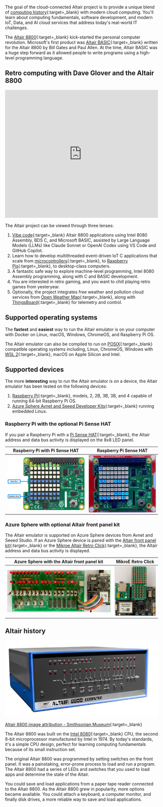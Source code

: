The goal of the cloud-connected Altair project is to provide a unique blend of [computing history](https://en.wikipedia.org/wiki/Retrocomputing){:target=_blank} with modern cloud computing. You'll learn about computing fundamentals, software development, and modern IoT, Data, and AI cloud services that address today's real-world IT challenges.

The [Altair 8800](https://en.wikipedia.org/wiki/Altair_8800?azure-portal=true){:target=_blank} kick-started the personal computer revolution. Microsoft's first product was [Altair BASIC](https://en.wikipedia.org/wiki/Altair_BASIC?azure-portal=true){:target=_blank} written for the Altair 8800 by Bill Gates and Paul Allen. At the time, Altair BASIC was a huge step forward as it allowed people to write programs using a high-level programming language.

<!-- ## Get started docs

Head to [Get started](/start/Deploy){:target=_blank} to learn how to deploy and run the Altair 8800 emulator. -->

## Retro computing with Dave Glover and the Altair 8800

<iframe width="100%" height="420" src="https://www.youtube.com/embed/fSz5lTaXS0E" title="YouTube video player" frameborder="0" allow="accelerometer; autoplay; clipboard-write; encrypted-media; gyroscope; picture-in-picture" allowfullscreen></iframe>

The Altair project can be viewed through three lenses:

1. [Vibe code](https://en.wikipedia.org/wiki/Vibe_coding){:target=_blank} Altair 8800 applications using Intel 8080 Assembly, BDS C, and Microsoft BASIC, assisted by Large Language Models (LLMs) like Claude Sonnet or OpenAI Codex using VS Code and GitHub Copilot.
2. Learn how to develop multithreaded event-driven IoT C applications that scale from [microcontrollers](https://en.wikipedia.org/wiki/Microcontroller){:target=_blank}, to [Raspberry Pis](https://en.wikipedia.org/wiki/Raspberry_Pi){:target=_blank}, to desktop-class computers.
3. A fantastic safe way to explore machine-level programming, Intel 8080 Assembly programming, along with C and BASIC development.
4. You are interested in retro gaming, and you want to chill playing retro games from yesteryear.
5. Optionally, the project integrates free weather and pollution cloud services from [Open Weather Map](http://openweathermap.org){:target=_blank}, along with [ThingsBoard](https://thingsboard.io/){:target=_blank} for telemetry and control.

## Supported operating systems

The **fastest** and **easiest** way to run the Altair emulator is on your computer with Docker on Linux, macOS, Windows, ChromeOS, and Raspberry Pi OS.

The Altair emulator can also be compiled to run on [POSIX](https://en.wikipedia.org/wiki/POSIX){:target=_blank} compatible operating systems including, Linux, ChromeOS, Windows with [WSL 2](https://docs.microsoft.com/en-us/windows/wsl/install){:target=_blank}, macOS on Apple Silicon and Intel.

## Supported devices

The more **interesting** way to run the Altair emulator is on a device, the Altair emulator has been tested on the following devices:

1. [Raspberry Pi](https://www.raspberrypi.org/){:target=_blank}, models, 2, 2B, 3B, 3B, and 4 capable of running 64-bit Raspberry Pi OS.
2. [Azure Sphere Avnet and Seeed Developer Kits](https://azure.microsoft.com/services/azure-sphere/){:target=_blank} running embedded Linux.

### Raspberry Pi with the optional Pi Sense HAT

If you pair a Raspberry Pi with a [Pi Sense HAT](https://www.raspberrypi.com/products/sense-hat/){:target=_blank}, the Altair address and data bus activity is displayed on the 8x8 LED panel.

| Raspberry Pi with Pi Sense HAT  | Raspberry Pi Sense HAT |
|--|--|
| ![The image shows the address and data bus LEDs](./img/raspberry_pi_sense_hat_map.png) | ![The gif shows the address and data bus LEDs in action](./img/raspberry_pi_sense_hat.gif) |

### Azure Sphere with optional Altair front panel kit

The Altair emulator is supported on Azure Sphere devices from Avnet and Seeed Studio. If an Azure Sphere device is paired with the [Altair front panel kit](https://github.com/AzureSphereCloudEnabledAltair8800/AzureSphereAltair8800.Hardware){:target=_blank} or the [Mikroe Altair Retro Click](https://www.mikroe.com/blog/8800-retro-click){:target=_blank}, the Altair address and data bus activity is displayed.

| Azure Sphere with the Altair front panel kit | MikroE Retro Click |
|--|--|
| ![The gif shows the Altair on Azure Sphere with the Altair front panel](./img/altair_on_sphere.gif) | ![The gif shows the address and data bus LEDs in action](./img/avnet_retro_click.gif) |

## Altair history

![The image shows the Altair 8800](./img/altair-8800-smithsonian-museum.png)

[Altair 8800 image attribution - Smithsonian Museum](https://commons.wikimedia.org/wiki/File:Altair_8800,_Smithsonian_Museum.jpg){:target=_blank}

The Altair 8800 was built on the [Intel 8080](https://en.wikipedia.org/wiki/Intel_8080?azure-portal=true){:target=_blank} CPU, the second 8-bit microprocessor manufactured by Intel in 1974. By today's standards, it's a simple CPU design, perfect for learning computing fundamentals because of its small instruction set.

The original Altair 8800 was programmed by setting switches on the front panel. It was a painstaking, error-prone process to load and run a program. The Altair 8800 had a series of LEDs and switches that you used to load apps and determine the state of the Altair.

You could save and load applications from a paper tape reader connected to the Altair 8800. As the Altair 8800 grew in popularity, more options became available. You could attach a keyboard, a computer monitor, and finally disk drives, a more reliable way to save and load applications.
